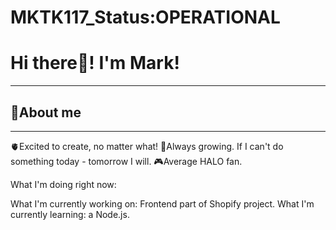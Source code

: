 # MKTK117_Status:OPERATIONAL

<h1>Hi there👋! I'm Mark!</h1>
<hr/>
<h2>👾About me</h2>
<hr/>

🫀Excited to create, no matter what!
🐡Always growing. If I can't do something today - tomorrow I will.
🎮Average HALO fan.

What I'm doing right now:

What I'm currently working on: Frontend part of Shopify project.
What I'm currently learning: a Node.js.






